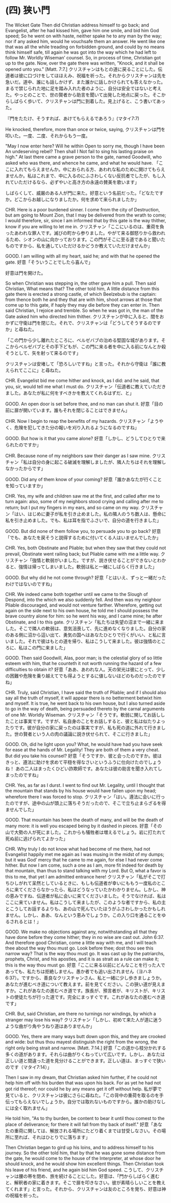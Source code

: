 # (四) 狭い門

The Wicket Gate
Then did Christian address himself to go back; and Evangelist, after he had kissed him, gave him one smile, and bid him God speed; So he went on with haste, neither spake he to any man by the way; nor if any asked him, would he vouchsafe them an answer. He went like one that was all the while treading on forbidden ground, and could by no means think himself safe, till again he was got into the way which he had left to follow Mr. Worldly Wiseman’ counsel. So, in process of time, Christian got up to the gate. Now, over the gate there was written, "Knock, and it shall be opened unto you." [Matt. 7:7.]
クリスチャンはもとの道に戻ることにした。伝道者は彼に口づけをしてほほえみ、祝福を祈った。それからクリスチャンは先を急いだ。道中、誰にも話しかけず、また誰かに話しかけられても答えなかった。まるで禁じられた地に足を踏み入れた者のように、自分は安全ではないと考えた。やっとのことで、世の賢者から助言を聞いて出発した地点に戻った。そこからしばらく歩いて、クリスチャンは門に到着した。見上げると、こう書いてあった。

『門をたたけ、そうすれば、あけてもらえるであろう』(マタイ7:7)

He knocked, therefore, more than once or twice, saying,
クリスチャンは門を叩いた。一度、二度、それからもう一度。

"May I now enter here? Will he within
Open to sorry me, though I have been
An undeserving rebel? Then shall I
Not fail to sing his lasting praise on high."
At last there came a grave person to the gate, named Goodwill, who asked who was there, and whence he came, and what he would have.
「ここに入れてもらえませんか。中におられる方、あわれな私のために開けてもらえませんか。私はこれまで、中に入るのにふさわしくない反抗者でしたが、もし入れていただけるなら、必ずやいと高き方の永遠の賛美を歌います」

しばらくして、威厳のある人が門に来た。好意という名前だった。「どなたですか。どこからお越しになりましたか。何を求めて来られましたか」

CHR. Here is a poor burdened sinner. I come from the city of Destruction, but am going to Mount Zion, that I may be delivered from the wrath to come; I would therefore, sir, since I am informed that by this gate is the way thither, know if you are willing to let me in.
クリスチャン「ここにいるのは、重荷を負ったあわれな罪人です。滅びの町から参りました。やがて来る御怒りから救われるため、シオンの山に向かっております。この門がそこに至る道であると聞いたものですから、私を通していただけるかどうか教えていただけませんか」

GOOD. I am willing with all my heart, said he; and with that he opened the gate.
好意「そういうことでしたら喜んで」

好意は門を開けた。

So when Christian was stepping in, the other gave him a pull. Then said Christian, What means that? The other told him, A little distance from this gate there is erected a strong castle, of which Beelzebub is the captain: from thence both he and they that are with him, shoot arrows at those that come up to this gate, if haply they may die before they can enter in. Then said Christian, I rejoice and tremble. So when he was got in, the man of the Gate asked him who directed him thither.
クリスチャンが中に入ると、間をおかずに守衛は門を閉じた。それで、クリスチャンは「どうしてそうするのですか」と尋ねた。

「この門から少し離れたところに、ベルゼバブの治める堅固な城があります。そこからベルゼバブとその手下どもが、この門に来る者を中に入る前になんとか殺そうとして、矢を射って来るのです」

クリスチャンは安堵して「恐ろしいですね」と言った。それから守衛は「誰に教えられてここに」と尋ねた。

CHR. Evangelist bid me come hither and knock, as I did: and he said, that you, sir, would tell me what I must do.
クリスチャン「伝道者に教えていただきました。あなたが私に何をすべきかを教えてくれるはずだ、と」

GOOD. An open door is set before thee, and no man can shut it.
好意「目の前に扉が開いています。誰もそれを閉じることはできません」

CHR. Now I begin to reap the benefits of my hazards.
クリスチャン「ようやく、危険を犯してきた分の報いを刈り入れるようになるのですね」

GOOD. But how is it that you came alone?
好意「しかし、どうしてひとりで来られたのですか」

CHR. Because none of my neighbors saw their danger as I saw mine.
クリスチャン「私は自分の身に起こる破滅を理解しましたが、隣人たちはそれを理解しなかったからです」

GOOD. Did any of them know of your coming?
好意「誰かあなたが行くことを知っていますか」

CHR. Yes, my wife and children saw me at the first, and called after me to turn again: also, some of my neighbors stood crying and calling after me to return; but I put my fingers in my ears, and so came on my way.
クリスチャン「はい、はじめに妻子が私を引き止めました。私の隣人のうち数人は、懸命に私を引き止めました。でも、私は耳を指でふさいで、自分の道を行きました」

GOOD. But did none of them follow you, to persuade you to go back?
好意「でも、あなたを戻そうと説得するために付いてくる人はいませんでしたか」

CHR. Yes, both Obstinate and Pliable; but when they saw that they could not prevail, Obstinate went railing back; but Pliable came with me a little way.
クリスチャン「強情と軟弱がいました。ですが、説き伏せることができないとわかると、強情は帰ってしまいました。軟弱は私と一緒にしばらく行きました」

GOOD. But why did he not come through?
好意「とはいえ、ずっと一緒だったわけではないのですね」

CHR. We indeed came both together until we came to the Slough of Despond, into the which we also suddenly fell. And then was my neighbor Pliable discouraged, and would not venture farther. Wherefore, getting out again on the side next to his own house, he told me I should possess the brave country alone for him: so he went his way, and I came mine; he after Obstinate, and I to this gate.
クリスチャン「私たちは失望の沼まで一緒に来ました。そこで隣人の軟弱は、意気沮喪して、先に進めなくなりました。自分の家のある側に沼から這い出て、勇気の国へはあなたひとりで行くがいい、と私に言いました。それで彼はもとの道を帰り、私はこうして来ました。彼は強情のところに、私はこの門に来ました」

GOOD. Then said Goodwill, Alas, poor man; is the celestial glory of so little esteem with him, that he counteth it not worth running the hazard of a few difficulties to obtain it?
好意「ああ、あわれな人。天の栄光は彼にとって、少しの困難や危険を乗り越えてでも得ようとするに値しないほどのものだったのですね」

CHR. Truly, said Christian, I have said the truth of Pliable; and if I should also say all the truth of myself, it will appear there is no betterment betwixt him and myself. It is true, he went back to his own house, but I also turned aside to go in the way of death, being persuaded thereto by the carnal arguments of one Mr. Worldly Wiseman.
クリスチャン「そうです。軟弱に関してお話ししたことは事実です。ですが、私自身のことをお話しすると、彼と私は似たりよったりです。彼が自分の家に戻ったのは事実ですが、私も死の道に外れて行きました。世の賢者という人の肉の議論に説き伏せられて、そこに行きました」

GOOD. Oh, did he light upon you? What, he would have had you have seek for ease at the hands of Mr. Legality! They are both of them a very cheat. But did you take his counsel?
好意「そうですか、彼と会ったのですか。彼はきっと、遵法に助けを求めて平穏を得なさいというふうに仕向けたのでしょうね！ あの二人はまったくひどい詐欺師です。あなたは彼の助言を聞き入れてしまったのですね」

CHR. Yes, as far as I durst. I went to find out Mr. Legality, until I thought that the mountain that stands by his house would have fallen upon my head; wherefore there I was forced to stop.
クリスチャン「はい。遵法に会いに行ったのですが、途中の山が頭上に落ちそうだったので、そこで立ち止まらざるを得ませんでした」

GOOD. That mountain has been the death of many, and will be the death of many more: it is well you escaped being by it dashed in pieces.
好意「その山で大勢の人が死にました。これからも犠牲者は増えるでしょう。岩に打たれて死ぬ前に逃げられてよかった」

CHR. Why truly I do not know what had become of me there, had not Evangelist happily met me again as I was musing in the midst of my dumps; but it was God’ mercy that he came to me again, for else I had never come hither. But now I am come, such a one as I am, more fit indeed for death by that mountain, than thus to stand talking with my Lord. But O, what a favor is this to me, that yet I am admitted entrance here!
クリスチャン「私がそこで打ちひしがれて呆然としているときに、もしも伝道者が幸いにももう一度私のところに来てくださらなかったら、私はどうなっていたかわかりません。しかし、神の恵みですね、伝道者が私に会いに来てくださいました。そうでなければ、私はここに来ていません。私はこうして来ましたが、このような者ですから、私の主とこうしてお話するよりも、あの山で死んでいたほうがふさわしかったかもしれません。しかし、ああ、なんという恵みでしょうか。この入り口を通ることをゆるされるとは！」

GOOD. We make no objections against any, notwithstanding all that they have done before they come hither; they in no wise are cast out. John 6:37. And therefore good Christian, come a little way with me, and I will teach thee about the way thou must go. Look before thee; dost thou see this narrow way? That is the way thou must go. It was cast up by the patriarchs, prophets, Christ, and his apostles, and it is as strait as a rule can make it; this is the way thou must go.
好意「ここに来る以前にどんなことを行った人であっても、私たちは拒絶しません。愚か者でも追い出されません（ヨハネ6:37）。ですから、善良なクリスチャンさん、私と一緒に少し歩きましょうか。あなたが進むべき道について教えます。前を見てください。この狭い道が見えますか。これがあなたの進むべき道です。族長が、預言者が、キリストが、キリストの使徒たちが行った道です。完全にまっすぐです。これがあなたの進むべき道です」

CHR. But, said Christian, are there no turnings nor windings, by which a stranger may lose his way?
クリスチャン「しかし、初めて来た人が道に迷うような曲がり角やうねり道はありませんか」

GOOD. Yes, there are many ways butt down upon this, and they are crooked and wide: but thus thou mayest distinguish the right from the wrong, the right only being strait and narrow. [Matt. 7:14.]
好意「この道から枝分かれする多くの道があります。それらは曲がりくねっていて広いです。しかし、あなたは正しい道と間違った道を見分けることができます。正しい道は、まっすぐで狭いのです（マタイ7:14）」

Then I saw in my dream, that Christian asked him further, if he could not help him off with his burden that was upon his back. For as yet he had not got rid thereof; nor could he by any means get it off without help.
私が夢で見ていると、クリスチャンは彼にさらに尋ねた。「この背中の重荷を取るのを手伝ってもらえないでしょうか。自分では取れないものですから。誰かの助けなしには全く取れません」

He told him, "As to thy burden, be content to bear it until thou comest to the place of deliverance; for there it will fall from thy back of itself."
好意「あなたの重荷に関しては、解放される場所にたどり着くまでは甘受しなさい。その場所に至れば、それはひとりでに落ちます」

Then Christian began to gird up his loins, and to address himself to his journey. So the other told him, that by that he was gone some distance from the gate, he would come to the house of the Interpreter, at whose door he should knock, and he would show him excellent things. Then Christian took his leave of his friend, and he again bid him God speed.
こうして、クリスチャンは腰の帯を閉め、旅を続けることにした。好意は、「門からしばらく進むと、解釈者の家に着きます。そこで扉を叩きなさい。彼が素晴らしいことを教えてくれます」と言った。それから、クリスチャンは友のところを発ち、好意は神の祝福を祈った。
